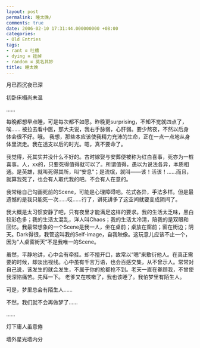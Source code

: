 ```yaml
---
layout: post
permalink: 睡太晚/
comments: true
date: 2006-02-10 17:31:44.000000000 +08:00
categories:
- Old Entries
tags:
- rant ≌ 吐槽
- dying ≌ 挂掉
- random ≌ 莫名其妙
title: 睡太晚
---
```

月已西沉夜已深

初卧床榻尚未温

……

<!--excerpt-->

每晚都想早点睡，可是每次都不如愿。昨晚更surprising，不知不觉就四点了，唉……
被拉去看中医，那大夫说，我右手脉弱，心肝弱。要少熬夜，不然以后身体会很不好。哦。
我想，那些本应该使我精力充沛的生命，正在一点一点地从身体里流走。我在透支以后的时光。嗯，真不要命了。

我觉得，死其实并没什么不好的。古时嫁娶与安葬便被称为红白喜事，死亦为一桩喜事。人，xx的，只要死得值得就可以了。所谓值得，愚以为说法各异，本质相通。是英雄，就叫死得其所，叫“安息”；是流氓，就叫——该！活该！……而且，就算我死了，也会有人取代我的吧。不会有人在意的。

我常给自己勾画死前的Scene，可能是心理障碍吧。花式各异，手法多样。但是最遗憾的是我只能死一次……哎……行了，讲死讲多了这空间就要变成阴间了。

我大概是太习惯安静了吧，只有夜里才能满足这样的要求。我的生活太乏味，黑白较彩色多；我的生活太混乱，洋人叫Chaos；我的生活太冷清，陪我的是双眼和回忆。我最常想象的一个Scene是我一人，坐在桌前；桌放在窗前；窗在街边；阴天。Dark得很，我管这叫我的Self-image，自我映像。这玩意儿应该不止一个，因为“人桌窗街天”不是我唯一的Scene。

虽然，平静地讲，心中会有牵挂。却不擅开口，故常以“嗯”来敷衍他人。在真正需要的时候，却淡出视线。心中虽有千言万语，也会百感交集，从不曾示人。常常对自己说，该发生的就会发生，不属于你的抢都抢不到。老天一直在眷顾我，不曾使我深陷痛苦。先拜一下。
老爹又在咳嗽了，我也该睡了。我怕梦里有陌生人。

可是，梦里总会有陌生人……

不然，我们就不会再做梦了……

……

灯下庸人虽意倦

墙外星光墙内分
